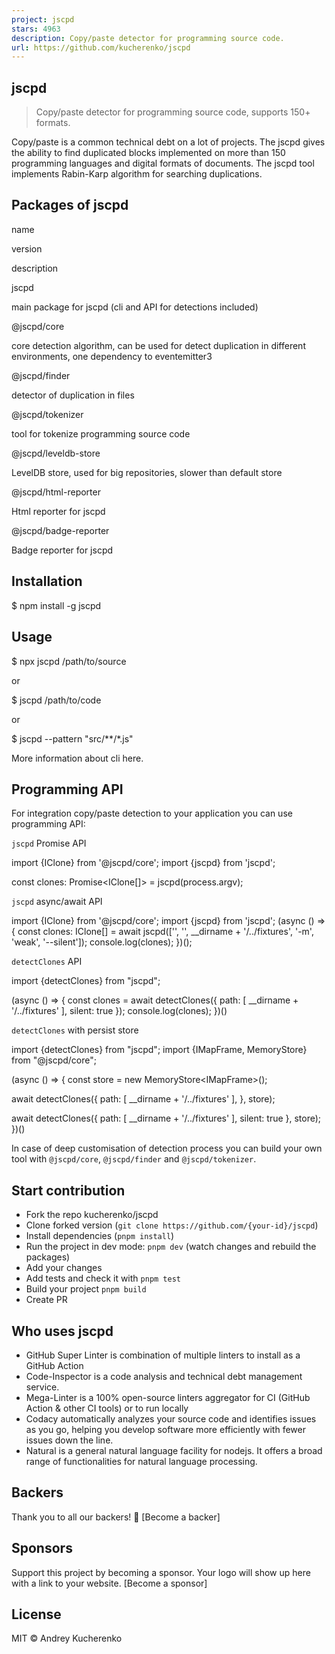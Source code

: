 ```yaml
---
project: jscpd
stars: 4963
description: Copy/paste detector for programming source code.
url: https://github.com/kucherenko/jscpd
---
```


jscpd
-----

> Copy/paste detector for programming source code, supports 150+ formats.

Copy/paste is a common technical debt on a lot of projects. The jscpd gives the ability to find duplicated blocks implemented on more than 150 programming languages and digital formats of documents. The jscpd tool implements Rabin-Karp algorithm for searching duplications.

Packages of jscpd
-----------------

name

version

description

jscpd

main package for jscpd (cli and API for detections included)

@jscpd/core

core detection algorithm, can be used for detect duplication in different environments, one dependency to eventemitter3

@jscpd/finder

detector of duplication in files

@jscpd/tokenizer

tool for tokenize programming source code

@jscpd/leveldb-store

LevelDB store, used for big repositories, slower than default store

@jscpd/html-reporter

Html reporter for jscpd

@jscpd/badge-reporter

Badge reporter for jscpd

Installation
------------

$ npm install -g jscpd

Usage
-----

$ npx jscpd /path/to/source

or

$ jscpd /path/to/code

or

$ jscpd --pattern "src/\*\*/\*.js"

More information about cli here.

Programming API
---------------

For integration copy/paste detection to your application you can use programming API:

`jscpd` Promise API

import {IClone} from '@jscpd/core';
import {jscpd} from 'jscpd';

const clones: Promise<IClone\[\]\> \= jscpd(process.argv);

`jscpd` async/await API

import {IClone} from '@jscpd/core';
import {jscpd} from 'jscpd';
(async () \=> {
  const clones: IClone\[\] \= await jscpd(\['', '', \_\_dirname + '/../fixtures', '-m', 'weak', '--silent'\]);
  console.log(clones);
})();

`detectClones` API

import {detectClones} from "jscpd";

(async () \=> {
  const clones \= await detectClones({
    path: \[
      \_\_dirname + '/../fixtures'
    \],
    silent: true
  });
  console.log(clones);
})()

`detectClones` with persist store

import {detectClones} from "jscpd";
import {IMapFrame, MemoryStore} from "@jscpd/core";

(async () \=> {
  const store \= new MemoryStore<IMapFrame\>();

  await detectClones({
    path: \[
      \_\_dirname + '/../fixtures'
    \],
  }, store);

  await detectClones({
    path: \[
      \_\_dirname + '/../fixtures'
    \],
    silent: true
  }, store);
})()

In case of deep customisation of detection process you can build your own tool with `@jscpd/core`, `@jscpd/finder` and `@jscpd/tokenizer`.

Start contribution
------------------

-   Fork the repo kucherenko/jscpd
-   Clone forked version (`git clone https://github.com/{your-id}/jscpd`)
-   Install dependencies (`pnpm install`)
-   Run the project in dev mode: `pnpm dev` (watch changes and rebuild the packages)
-   Add your changes
-   Add tests and check it with `pnpm test`
-   Build your project `pnpm build`
-   Create PR

Who uses jscpd
--------------

-   GitHub Super Linter is combination of multiple linters to install as a GitHub Action
-   Code-Inspector is a code analysis and technical debt management service.
-   Mega-Linter is a 100% open-source linters aggregator for CI (GitHub Action & other CI tools) or to run locally
-   Codacy automatically analyzes your source code and identifies issues as you go, helping you develop software more efficiently with fewer issues down the line.
-   Natural is a general natural language facility for nodejs. It offers a broad range of functionalities for natural language processing.

Backers
-------

Thank you to all our backers! 🙏 \[Become a backer\]

Sponsors
--------

Support this project by becoming a sponsor. Your logo will show up here with a link to your website. \[Become a sponsor\]

License
-------

MIT © Andrey Kucherenko
